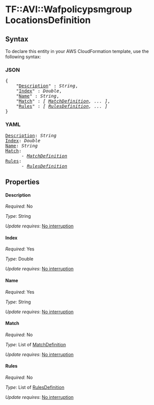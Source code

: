 # TF::AVI::Wafpolicypsmgroup LocationsDefinition

## Syntax

To declare this entity in your AWS CloudFormation template, use the following syntax:

### JSON

<pre>
{
    "<a href="#description" title="Description">Description</a>" : <i>String</i>,
    "<a href="#index" title="Index">Index</a>" : <i>Double</i>,
    "<a href="#name" title="Name">Name</a>" : <i>String</i>,
    "<a href="#match" title="Match">Match</a>" : <i>[ <a href="matchdefinition.md">MatchDefinition</a>, ... ]</i>,
    "<a href="#rules" title="Rules">Rules</a>" : <i>[ <a href="rulesdefinition.md">RulesDefinition</a>, ... ]</i>
}
</pre>

### YAML

<pre>
<a href="#description" title="Description">Description</a>: <i>String</i>
<a href="#index" title="Index">Index</a>: <i>Double</i>
<a href="#name" title="Name">Name</a>: <i>String</i>
<a href="#match" title="Match">Match</a>: <i>
      - <a href="matchdefinition.md">MatchDefinition</a></i>
<a href="#rules" title="Rules">Rules</a>: <i>
      - <a href="rulesdefinition.md">RulesDefinition</a></i>
</pre>

## Properties

#### Description

_Required_: No

_Type_: String

_Update requires_: [No interruption](https://docs.aws.amazon.com/AWSCloudFormation/latest/UserGuide/using-cfn-updating-stacks-update-behaviors.html#update-no-interrupt)

#### Index

_Required_: Yes

_Type_: Double

_Update requires_: [No interruption](https://docs.aws.amazon.com/AWSCloudFormation/latest/UserGuide/using-cfn-updating-stacks-update-behaviors.html#update-no-interrupt)

#### Name

_Required_: Yes

_Type_: String

_Update requires_: [No interruption](https://docs.aws.amazon.com/AWSCloudFormation/latest/UserGuide/using-cfn-updating-stacks-update-behaviors.html#update-no-interrupt)

#### Match

_Required_: No

_Type_: List of <a href="matchdefinition.md">MatchDefinition</a>

_Update requires_: [No interruption](https://docs.aws.amazon.com/AWSCloudFormation/latest/UserGuide/using-cfn-updating-stacks-update-behaviors.html#update-no-interrupt)

#### Rules

_Required_: No

_Type_: List of <a href="rulesdefinition.md">RulesDefinition</a>

_Update requires_: [No interruption](https://docs.aws.amazon.com/AWSCloudFormation/latest/UserGuide/using-cfn-updating-stacks-update-behaviors.html#update-no-interrupt)

